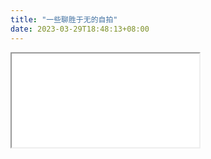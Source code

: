 ```yaml
---
title: "一些聊胜于无的自拍"
date: 2023-03-29T18:48:13+08:00
---
```


<iframe src='test.html'></iframe>

<script>
  const container = document.createElement('div');
  const images = ['https://i.v2ex.co/Ie6u2D3M.jpeg', 'https://i.v2ex.co/AZtXdeD9.jpeg', 'https://i.v2ex.co/Q7ia6n8w.jpeg', 'https://i.v2ex.co/RlH8s4HK.jpeg', 'https://i.v2ex.co/Xvz1v035.jpeg', 'https://i.v2ex.co/OGY75NWP.jpeg', 'https://i.v2ex.co/9UbXsFs8.jpeg', 'https://i.v2ex.co/cIu56R68.jpeg', 'https://i.v2ex.co/VMoxAf3T.jpeg', 'https://i.v2ex.co/MT72i5HI.jpeg', 'https://i.v2ex.co/676RzadJ.jpeg', 'https://i.v2ex.co/JyQRqKMv.jpeg', 'https://i.v2ex.co/5o710l17.jpeg', 'https://i.v2ex.co/j627gOqW.jpeg', 'https://i.v2ex.co/HaSXyfq3.jpeg', 'https://i.v2ex.co/leoU4AV5.jpeg', 'https://i.v2ex.co/IlPe1H6A.jpeg', 'https://i.v2ex.co/72p7iHe4.jpeg', 'https://i.v2ex.co/D2dGpLqJ.jpeg', 'https://i.v2ex.co/Q67gaebU.jpeg', 'https://i.v2ex.co/f0LfsD8x.jpeg', 'https://i.v2ex.co/fiTeuoy0.jpeg', 'https://i.v2ex.co/3X00EEyf.jpeg', 'https://i.v2ex.co/zPzm2abq.jpeg', 'https://i.v2ex.co/m8i0Iz84.jpeg']
  images.forEach(src => {
    const img = new Image();
    img.src = src;
    img.style['margin'] = 0;
    img.style['margin-bottom'] = '10px';
    container.append(img);
  });
  container.style['column-count'] =  2;
  container.style['column-gap'] = '10px';
  document.querySelector('.post-body').append(container);
</script>
